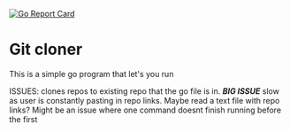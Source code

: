 [![Go Report Card](https://goreportcard.com/badge/github.com/furgot100/makeutil)](https://goreportcard.com/report/github.com/furgot100/makeutils)

# Git cloner
This is a simple go program that let's you run 



ISSUES:
clones repos to existing repo that the go file is in. ***BIG ISSUE***
slow as user is constantly pasting in repo links. Maybe read a text file with repo links?
Might be an issue where one command doesnt finish running before the first
